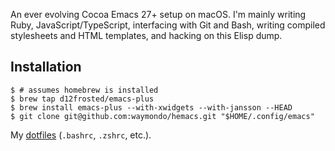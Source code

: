 An ever evolving Cocoa Emacs 27+ setup on macOS. I'm mainly writing
Ruby, JavaScript/TypeScript, interfacing with Git and Bash, writing
compiled stylesheets and HTML templates, and hacking on this Elisp
dump.

## Installation

```
$ # assumes homebrew is installed
$ brew tap d12frosted/emacs-plus
$ brew install emacs-plus --with-xwidgets --with-jansson --HEAD 
$ git clone git@github.com:waymondo/hemacs.git "$HOME/.config/emacs"
```

My [dotfiles](https://github.com/waymondo/dotfiles) (`.bashrc`, `.zshrc`, etc.).
